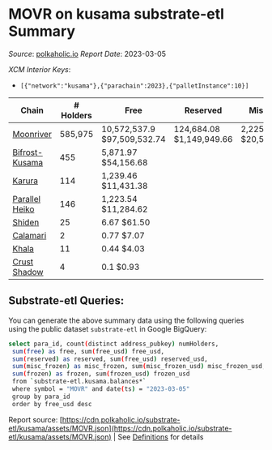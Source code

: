 # MOVR on kusama substrate-etl Summary

_Source_: [polkaholic.io](https://polkaholic.io) *Report Date*: 2023-03-05


*XCM Interior Keys*:
* `[{"network":"kusama"},{"parachain":2023},{"palletInstance":10}]`


| Chain | # Holders | Free | Reserved | Misc Frozen | Frozen | Price | AssetID |
| ----- | --------- | ---- | -------- | ----------- | ------ | ----- | ------- |
| [Moonriver](/kusama/2023-moonriver) | 585,975 | 10,572,537.9 $97,509,532.74 | 124,684.08 $1,149,949.66 | 2,225,784.74  $20,528,205.44 | 2,121,519.52 $19,566,577.05 | $9.22 | `{"Token":"MOVR"}` |
| [Bifrost-Kusama](/kusama/2001-bifrost-ksm) | 455 | 5,871.97 $54,156.68 |   |    |   | $9.22 | `{"Token":"MOVR"}` |
| [Karura](/kusama/2000-karura) | 114 | 1,239.46 $11,431.38 |   |    |   | $9.22 | `{"ForeignAsset":"3"}` |
| [Parallel Heiko](/kusama/2085-parallel-heiko) | 146 | 1,223.54 $11,284.62 |   |    |   | $9.22 | `{"Token":"113"}` |
| [Shiden](/kusama/2007-shiden) | 25 | 6.67 $61.50 |   |    |   | $9.22 | `{"Token":"18446744073709551620"}` |
| [Calamari](/kusama/2084-calamari) | 2 | 0.77 $7.07 |   |    |   | $9.22 | `{"Token":"11"}` |
| [Khala](/kusama/2004-khala) | 11 | 0.44 $4.03 |   |    |   | $9.22 | `{"Token":"6"}` |
| [Crust Shadow](/kusama/2012-shadow) | 4 | 0.1 $0.93 |   |    |   | $9.22 | `{"Token":"232263652204149413431520870009560565298"}` |

## Substrate-etl Queries:
You can generate the above summary data using the following queries using the public dataset `substrate-etl` in Google BigQuery:
```bash
select para_id, count(distinct address_pubkey) numHolders, 
 sum(free) as free, sum(free_usd) free_usd,
 sum(reserved) as reserved, sum(free_usd) reserved_usd,
 sum(misc_frozen) as misc_frozen, sum(misc_frozen_usd) misc_frozen_usd,
 sum(frozen) as frozen, sum(frozen_usd) frozen_usd
 from `substrate-etl.kusama.balances*` 
 where symbol = "MOVR" and date(ts) = "2023-03-05"
 group by para_id
 order by free_usd desc
```


Report source: [https://cdn.polkaholic.io/substrate-etl/kusama/assets/MOVR.json](https://cdn.polkaholic.io/substrate-etl/kusama/assets/MOVR.json) | See [Definitions](/DEFINITIONS.md) for details
